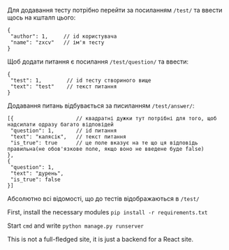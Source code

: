 Для додавання тесту потрібно перейти за посиланням `/test/` та ввести щось на кшталп цього:
```
{
 "author": 1,     // id користувача
 "name": "zxcv"   // ім'я тесту
}
```
Щоб додати питання є посилання `/test/question/` та ввести:
```
{
 "test": 1,        // id тесту створиного вище
 "text": "test"    // текст питання
}
```
Додавання питань відбувається за писиланням `/test/answer/`:
```
[{                    // квадратні дужки тут потрібні для того, щоб надсилати одразу багато відповідей
 "question": 1,       // id питання
 "text": "калясік",   // текст питання
 "is_true": true      // це поле вказує на те що ця відповідь правильна(не обов'язкове поле, якщо воно не введене буде false)
},
{
 "question": 1,
 "text": "дурень",
 "is_true": false
}]
```
Абсолютно всі відомості, що до тестів відображаються в `/test/`

First, install the necessary modules `pip install -r requirements.txt`

Start `cmd` and write `python manage.py runserver`

This is not a full-fledged site, it is just a backend for a React site.
